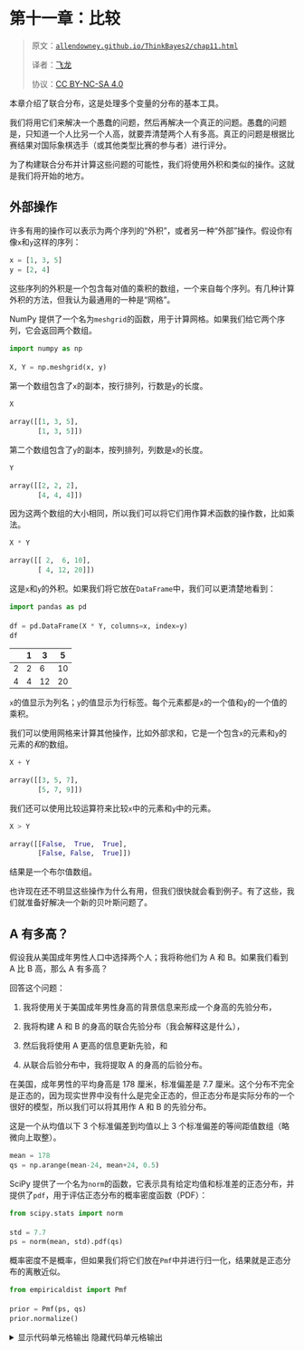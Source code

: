 # 第十一章：比较

> 原文：[`allendowney.github.io/ThinkBayes2/chap11.html`](https://allendowney.github.io/ThinkBayes2/chap11.html)
> 
> 译者：[飞龙](https://github.com/wizardforcel)
> 
> 协议：[CC BY-NC-SA 4.0](http://creativecommons.org/licenses/by-nc-sa/4.0/)


本章介绍了联合分布，这是处理多个变量的分布的基本工具。

我们将用它们来解决一个愚蠢的问题，然后再解决一个真正的问题。愚蠢的问题是，只知道一个人比另一个人高，就要弄清楚两个人有多高。真正的问题是根据比赛结果对国际象棋选手（或其他类型比赛的参与者）进行评分。

为了构建联合分布并计算这些问题的可能性，我们将使用外积和类似的操作。这就是我们将开始的地方。

## 外部操作

许多有用的操作可以表示为两个序列的“外积”，或者另一种“外部”操作。假设你有像`x`和`y`这样的序列：

```py
x = [1, 3, 5]
y = [2, 4] 
```

这些序列的外积是一个包含每对值的乘积的数组，一个来自每个序列。有几种计算外积的方法，但我认为最通用的一种是“网格”。

NumPy 提供了一个名为`meshgrid`的函数，用于计算网格。如果我们给它两个序列，它会返回两个数组。

```py
import numpy as np

X, Y = np.meshgrid(x, y) 
```

第一个数组包含了`x`的副本，按行排列，行数是`y`的长度。

```py
X 
```

```py
array([[1, 3, 5],
       [1, 3, 5]]) 
```

第二个数组包含了`y`的副本，按列排列，列数是`x`的长度。

```py
Y 
```

```py
array([[2, 2, 2],
       [4, 4, 4]]) 
```

因为这两个数组的大小相同，所以我们可以将它们用作算术函数的操作数，比如乘法。

```py
X * Y 
```

```py
array([[ 2,  6, 10],
       [ 4, 12, 20]]) 
```

这是`x`和`y`的外积。如果我们将它放在`DataFrame`中，我们可以更清楚地看到：

```py
import pandas as pd

df = pd.DataFrame(X * Y, columns=x, index=y)
df 
```

|  | 1 | 3 | 5 |
| --- | --- | --- | --- |
| 2 | 2 | 6 | 10 |
| 4 | 4 | 12 | 20 |

`x`的值显示为列名；`y`的值显示为行标签。每个元素都是`x`的一个值和`y`的一个值的乘积。

我们可以使用网格来计算其他操作，比如外部求和，它是一个包含`x`的元素和`y`的元素的*和*的数组。

```py
X + Y 
```

```py
array([[3, 5, 7],
       [5, 7, 9]]) 
```

我们还可以使用比较运算符来比较`x`中的元素和`y`中的元素。

```py
X > Y 
```

```py
array([[False,  True,  True],
       [False, False,  True]]) 
```

结果是一个布尔值数组。

也许现在还不明显这些操作为什么有用，但我们很快就会看到例子。有了这些，我们就准备好解决一个新的贝叶斯问题了。

## A 有多高？

假设我从美国成年男性人口中选择两个人；我将称他们为 A 和 B。如果我们看到 A 比 B 高，那么 A 有多高？

回答这个问题：

1.  我将使用关于美国成年男性身高的背景信息来形成一个身高的先验分布，

1.  我将构建 A 和 B 的身高的联合先验分布（我会解释这是什么），

1.  然后我将使用 A 更高的信息更新先验，和

1.  从联合后验分布中，我将提取 A 的身高的后验分布。

在美国，成年男性的平均身高是 178 厘米，标准偏差是 7.7 厘米。这个分布不完全是正态的，因为现实世界中没有什么是完全正态的，但正态分布是实际分布的一个很好的模型，所以我们可以将其用作 A 和 B 的先验分布。

这是一个从均值以下 3 个标准偏差到均值以上 3 个标准偏差的等间距值数组（略微向上取整）。

```py
mean = 178
qs = np.arange(mean-24, mean+24, 0.5) 
```

SciPy 提供了一个名为`norm`的函数，它表示具有给定均值和标准差的正态分布，并提供了`pdf`，用于评估正态分布的概率密度函数（PDF）：

```py
from scipy.stats import norm

std = 7.7
ps = norm(mean, std).pdf(qs) 
```

概率密度不是概率，但如果我们将它们放在`Pmf`中并进行归一化，结果就是正态分布的离散近似。

```py
from empiricaldist import Pmf

prior = Pmf(ps, qs)
prior.normalize() 
```

<details class="hide below-input"><summary aria-label="Toggle hidden content">显示代码单元格输出 隐藏代码单元格输出</summary>

```py
1.9963309462450582 
```</details>

就是这个样子。

<details class="hide above-input"><summary aria-label="Toggle hidden content">显示代码单元格源代码 隐藏代码单元格源代码</summary>

```py
from utils import decorate

prior.plot(style='--', color='C5')

decorate(xlabel='Height in cm',
         ylabel='PDF',
         title='Approximate distribution of height for men in U.S.') 
```</details> ![_images/ca73e5bb11900fb220f2fcf00c59faa78a261d27061d28a6802ff728177ec277.png](img/842397321283c90d3ac254aad8cf71a3.png)

这个分布代表了我们在考虑`A`比`B`高的数据之前对`A`和`B`的身高的信念。

## 联合分布

下一步是构建一个代表每对身高概率的分布，这被称为联合分布。联合分布的元素是

$$P(A_x~\mathrm{and}~B_y)$$

即`A`为$x$厘米高，`B`为$y$厘米高的概率，对于所有的$x$和$y$值。

此时我们对`A`和`B`的了解是，他们是美国的男性居民，所以他们的身高是独立的；也就是说，知道`A`的身高并不会提供关于`B`身高的额外信息。

在这种情况下，我们可以这样计算联合概率：

$$P(A_x~\mathrm{and}~B_y) = P(A_x)~P(B_y)$$

每个联合概率是从`x`的分布中的一个元素和从`y`的分布中的一个元素的乘积。

因此，如果我们有代表`A`和`B`身高分布的`Pmf`对象，我们可以通过计算每个`Pmf`中概率的外积来计算联合分布。

以下函数接受两个`Pmf`对象，并返回一个代表联合分布的`DataFrame`。

```py
def make_joint(pmf1, pmf2):
  """Compute the outer product of two Pmfs."""
    X, Y = np.meshgrid(pmf1, pmf2)
    return pd.DataFrame(X * Y, columns=pmf1.qs, index=pmf2.qs) 
```

结果中的列名是来自`pmf1`的数量；行标签是来自`pmf2`的数量。

在这个例子中，`A`和`B`的先验分布是相同的，所以我们可以这样计算联合先验分布：

```py
joint = make_joint(prior, prior)
joint.shape 
```

```py
(96, 96) 
```

结果是一个`DataFrame`，`A`的可能身高沿着列，`B`的可能身高沿着行，联合概率作为元素。

如果先验被归一化，联合先验也将被归一化。

```py
joint.to_numpy().sum() 
```

```py
1.0 
```

为了计算所有元素的和，我们在调用`sum`之前将`DataFrame`转换为 NumPy 数组。否则，`DataFrame.sum`会计算列的和并返回一个`Series`。

<details class="hide above-input"><summary aria-label="Toggle hidden content">显示代码单元格内容 隐藏代码单元格内容</summary>

```py
series = joint.sum()
series.shape 
```

```py
(96,) 
```</details>

## 可视化联合分布

以下函数使用`pcolormesh`来绘制联合分布。

```py
import matplotlib.pyplot as plt

def plot_joint(joint, cmap='Blues'):
  """Plot a joint distribution with a color mesh."""
    vmax = joint.to_numpy().max() * 1.1
    plt.pcolormesh(joint.columns, joint.index, joint, 
                   cmap=cmap,
                   vmax=vmax,
                   shading='nearest')
    plt.colorbar()

    decorate(xlabel='A height in cm',
             ylabel='B height in cm') 
```

这就是联合先验分布的样子。

<details class="hide above-input"><summary aria-label="Toggle hidden content">显示代码单元格源代码 隐藏代码单元格源代码</summary>

```py
plot_joint(joint)
decorate(title='Joint prior distribution of height for A and B') 
```</details> ![_images/f4c3236924afef3c39503dafbc9d23c4e950f98938d2b64e7e5461f4fc52d85a.png](img/50137dcd91919d400df5e3a4c6cf4909.png)

正如你所期望的，概率在均值附近最高（最暗），离均值越远就会下降。

可视化联合分布的另一种方法是等高线图。

```py
def plot_contour(joint):
  """Plot a joint distribution with a contour."""
    plt.contour(joint.columns, joint.index, joint,
                linewidths=2)
    decorate(xlabel='A height in cm',
             ylabel='B height in cm') 
```

<details class="hide above-input"><summary aria-label="Toggle hidden content">显示代码单元格源代码 隐藏代码单元格源代码</summary>

```py
plot_contour(joint)
decorate(title='Joint prior distribution of height for A and B') 
```</details> ![_images/b4d3a7f39be8b93f5a7bacd586ef2059900eafc9a11921af83552d1fc42549f2.png](img/de6e192d2a8a5c8f91d2cfeda116fb8a.png)

每条线代表相等概率的水平。

## 可能性

现在我们有了一个联合先验分布，我们可以用数据来更新它，即`A`比`B`高。

联合分布中的每个元素代表了关于`A`和`B`身高的假设。要计算每对数量的可能性，我们可以从先验中提取列名和行标签，就像这样：

```py
x = joint.columns
y = joint.index 
```

然后使用它们来计算一个网格。

```py
X, Y = np.meshgrid(x, y) 
```

`X`包含`x`中的数量的副本，这些是`A`可能的身高。`Y`包含`y`中的数量的副本，这些是`B`可能的身高。

如果我们比较`X`和`Y`，结果是一个布尔数组：

```py
A_taller = (X > Y)
A_taller.dtype 
```

```py
dtype('bool') 
```

为了计算可能性，我将使用`np.where`来创建一个数组，其中`A_taller`为`True`的地方为`1`，其他地方为`0`。

```py
a = np.where(A_taller, 1, 0) 
```

为了可视化这个似然数组，我将把它放入一个`DataFrame`中，其中`x`的值作为列名，`y`的值作为行标签。

```py
likelihood = pd.DataFrame(a, index=x, columns=y) 
```

它看起来是这样的：

<details class="hide above-input"><summary aria-label="Toggle hidden content">显示代码单元格源代码 隐藏代码单元格源代码</summary>

```py
plot_joint(likelihood, cmap='Oranges')
decorate(title='Likelihood of A>B') 
```</details> ![_images/a7ddc31653415039de483cb2cc71bb15c2a5158cfc374e50d7907a3be3aa16eb.png](img/f1a899cd5882c5643e9cee128afa8c48f.png)

数据的似然是`X > Y`的地方为 1，其他地方为 0。

## 更新

我们有一个先验，我们有一个似然，我们准备好更新了。像往常一样，未归一化的后验是先验和似然的乘积。

```py
posterior = joint * likelihood 
```

我将使用以下函数来归一化后验：

```py
def normalize(joint):
  """Normalize a joint distribution."""
    prob_data = joint.to_numpy().sum()
    joint /= prob_data
    return prob_data 
```

```py
normalize(posterior) 
```

<details class="hide below-input"><summary aria-label="Toggle hidden content">显示代码单元格输出 隐藏代码单元格输出</summary>

```py
0.49080747821526977 
```</details>

这是它的样子。

<details class="hide above-input"><summary aria-label="Toggle hidden content">显示代码单元格源代码 隐藏代码单元格源代码</summary>

```py
plot_joint(posterior)
decorate(title='Joint posterior distribution of height for A and B') 
```</details> ![_images/723b56c47afd3491992a957f204dd91d2d37db9e9eb60809483a62112d9d82d8.png](img/e58153ae31d610b7a67c24ce582a2d76.png)

所有`B`比`A`高的对都被消除了。后验的其余部分看起来与先验相同，只是已经被重新归一化。

## 边缘分布

联合后验分布表示了我们对`A`和`B`的身高的信念，考虑到先验分布和`A`更高的信息。

从这个联合分布中，我们可以计算`A`和`B`的后验分布。要了解如何做到这一点，让我们从一个更简单的问题开始。

假设我们想知道`A`身高为 180 厘米的概率。我们可以从联合分布中选择`x=180`的列。

```py
column = posterior[180]
column.head() 
```

```py
154.0    0.000010
154.5    0.000013
155.0    0.000015
155.5    0.000019
156.0    0.000022
Name: 180.0, dtype: float64 
```

这一列包含了所有`x=180`的后验概率；如果我们把它们加起来，我们就得到了`A`身高为 180 厘米的总概率。

```py
column.sum() 
```

```py
0.03017221271570807 
```

大约是 3%。

现在，要获得`A`的身高的后验分布，我们可以将所有列相加，就像这样：

```py
column_sums = posterior.sum(axis=0)
column_sums.head() 
```

```py
154.0    0.000000e+00
154.5    1.012260e-07
155.0    2.736152e-07
155.5    5.532519e-07
156.0    9.915650e-07
dtype: float64 
```

参数`axis=0`表示我们要将列相加。

结果是一个包含`A`的每个可能身高及其概率的`Series`。换句话说，这是`A`的身高分布。

我们可以这样放入`Pmf`中：

```py
marginal_A = Pmf(column_sums) 
```

当我们从联合分布中提取单个变量的分布时，结果称为**边缘分布**。这个名字来自一个常见的可视化，它在中间显示联合分布，边缘分布在边缘显示。

这是`A`的边缘分布的样子：

<details class="hide above-input"><summary aria-label="Toggle hidden content">显示代码单元格源代码 隐藏代码单元格源代码</summary>

```py
marginal_A.plot(label='Posterior for A')

decorate(xlabel='Height in cm',
         ylabel='PDF',
         title='Posterior distribution for A') 
```</details> ![_images/11645c6bdd4ed1339103397c3d1fadddf4c4a6d0a5a19bf0d76a844f7a4072da.png](img/08933f4fb6676b92895827e2c0334987.png)

类似地，我们可以通过将行相加并将结果放入`Pmf`中来获得`B`的身高的后验分布。

```py
row_sums = posterior.sum(axis=1)
marginal_B = Pmf(row_sums) 
```

这是它的样子。

```py
marginal_B.plot(label='Posterior for B', color='C1')

decorate(xlabel='Height in cm',
         ylabel='PDF',
         title='Posterior distribution for B') 
```

![_images/ef59d833b4aa535c0d626935665b387c157495060b480d5c9c3ff175d66a065e.png](img/6ecdeb135d436cc037b65a5e88d8379b.png)

让我们把这一节的代码放在一个函数中：

```py
def marginal(joint, axis):
  """Compute a marginal distribution."""
    return Pmf(joint.sum(axis=axis)) 
```

`marginal`的参数是一个联合分布和一个轴编号：

+   如果 `axis=0`，它返回第一个变量（x 轴上的变量）的边际；

+   如果 `axis=1`，它返回第二个变量（y 轴上的变量）的边缘。

因此，我们可以这样计算两个边缘：

```py
marginal_A = marginal(posterior, axis=0)
marginal_B = marginal(posterior, axis=1) 
```

这是它们的样子，以及先验。

<details class="hide above-input"><summary aria-label="Toggle hidden content">显示代码单元格源代码 隐藏代码单元格源代码</summary>

```py
prior.plot(style='--', label='Prior', color='C5')
marginal_A.plot(label='Posterior for A')
marginal_B.plot(label='Posterior for B')

decorate(xlabel='Height in cm',
         ylabel='PDF',
         title='Prior and posterior distributions for A and B') 
```</details> ![_images/c7bcc6133ef1b03fe8ddbbbeb64d1c0f2a18cd4e302df47b5c51a535dff784a4.png](img/9ce2b6bed61876bfb802d372502d39fc.png)

正如你所预期的，`A`的后验分布向右移动，`B`的后验分布向左移动。

我们可以通过计算后验均值来总结结果：

```py
prior.mean() 
```

```py
177.99516026921506 
```

```py
print(marginal_A.mean(), marginal_B.mean()) 
```

```py
182.3872812342168 173.6028600023339 
```

基于`A`比`B`高的观察，我们倾向于相信`A`比平均身高稍高，而`B`则稍矮。

注意，后验分布比先验分布略窄。我们可以通过计算它们的标准差来量化。

```py
prior.std() 
```

```py
7.624924796641578 
```

```py
print(marginal_A.std(), marginal_B.std()) 
```

```py
6.270461177645469 6.280513548175111 
```

后验分布的标准差略小，这意味着在比较后，我们对`A`和`B`的身高更加确定。

## 条件后验

现在假设我们测量`A`，发现他身高 170 厘米。这对我们有什么影响呢？

在联合分布中，每一列对应`A`可能的身高。我们可以这样选择对应于 170 厘米身高的列：

```py
column_170 = posterior[170] 
```

结果是一个代表`B`可能身高及其相对可能性的`Series`。这些可能性没有被归一化，但我们可以这样归一化它们：

```py
cond_B = Pmf(column_170)
cond_B.normalize() 
```

```py
0.004358061205454471 
```

通过默认情况下，制作`Pmf`会复制数据，因此我们可以在不影响`column_170`或`posterior`的情况下对`cond_B`进行归一化。结果是给定`A`身高为 170 厘米的`B`的条件分布。

这就是它的样子：

<details class="hide above-input"><summary aria-label="Toggle hidden content">显示代码单元格源代码 隐藏代码单元格源代码</summary>

```py
prior.plot(style='--', label='Prior', color='C5')
marginal_B.plot(label='Posterior for B', color='C1')
cond_B.plot(label='Conditional posterior for B', 
            color='C4')

decorate(xlabel='Height in cm',
         ylabel='PDF',
         title='Prior, posterior and conditional distribution for B') 
```</details> ![_images/86c7afe0d535a76684f4ffc0dcabfae8d82c40210bbbd0297a63e924ba9891b9.png](img/6be7fd8c5145c981f4bfc9e1b14d77c3.png)

条件后验分布被截断在 170 厘米，因为我们已经确定`B`比`A`矮，而`A`是 170 厘米。

## 依赖和独立

当我们构建联合先验分布时，我说`A`和`B`的身高是独立的，这意味着知道其中一个不会提供关于另一个的信息。换句话说，条件概率$P(A_x | B_y)$与无条件概率$P(A_x)$相同。

但在后验分布中，$A$和$B$不是独立的。如果我们知道`A`比`B`高，并且我们知道`A`有多高，那么这就给了我们关于`B`的信息。

我们刚刚计算的条件分布展示了这种依赖关系。

## 总结

在本章中，我们从“外部”操作开始，比如外积，用它来构建联合分布。

一般来说，你不能从两个边缘分布构建联合分布，但在分布独立的特殊情况下，你可以。

我们扩展了贝叶斯更新过程，并将其应用于联合分布。然后从后验联合分布中提取了边缘后验分布和条件后验分布。

作为练习，你将有机会将相同的过程应用于一个稍微困难但更有用的问题，根据比赛结果更新国际象棋选手的等级。

## 练习

**练习：**根据前面例子的结果，计算给定`B`身高为 180 厘米时`A`的后验条件分布。

提示：使用`loc`从`DataFrame`中选择一行。

<details class="hide above-input"><summary aria-label="Toggle hidden content">显示代码单元格内容 隐藏代码单元格内容</summary>

```py
# Solution

# Select a row from the posterior and normalize it

row_180 = posterior.loc[180]
cond_A = Pmf(row_180)
cond_A.normalize() 
```

```py
0.019669089649708035 
```</details> <details class="hide above-input"><summary aria-label="Toggle hidden content">显示代码单元格内容 隐藏代码单元格内容</summary>

```py
# Solution

# Here's what it looks like

cond_A.plot(label='Posterior for A given B=180', color='C4')
decorate(xlabel='Height in cm',
         ylabel='PDF',
         title='Conditional distribution for A') 
```

![_images/a055ca5045f355b7243323c26f627d5789ef38a780aeb10f2257adf1fbc67ffa.png](img/4523d653e69d7a8875570cb68998c64e.png)</details>

**练习：**假设我们已经确定`A`比`B`高，但我们不知道`B`有多高。现在我们选择一个随机女性`C`，发现她比`A`矮至少 15 厘米。计算`A`和`C`的身高的后验分布。

美国女性的平均身高为 163 厘米；标准差为 7.3 厘米。

<details class="hide above-input"><summary aria-label="Toggle hidden content">显示代码单元格内容隐藏代码单元格内容</summary>

```py
# Solution

# Here's a prior distribution for the height of
# a randomly chosen woman

mean = 163
qs = np.arange(mean-24, mean+24, 0.5)

std = 7.3
ps = norm(mean, std).pdf(qs)

prior_C = Pmf(ps, qs)
prior_C.normalize() 
```

```py
1.997970387889823 
```</details> <details class="hide above-input"><summary aria-label="Toggle hidden content">显示代码单元格内容隐藏代码单元格内容</summary>

```py
# Solution

# Here's the joint prior for A and C

joint_AC = make_joint(marginal_A, prior_C)
joint_AC.shape 
```

```py
(96, 96) 
```</details> <details class="hide above-input"><summary aria-label="Toggle hidden content">显示代码单元格内容隐藏代码单元格内容</summary>

```py
# Solution

# To compute the likelihood of the data, we'll
# use a meshgrid

x = joint_AC.columns
y = joint_AC.index
X, Y = np.meshgrid(x, y)
a = np.where(X-Y>=15, 1, 0)
likelihood_AC = pd.DataFrame(a, index=y, columns=x) 
```</details> <details class="hide above-input"><summary aria-label="Toggle hidden content">显示代码单元格内容隐藏代码单元格内容</summary>

```py
# Solution

# Here's what the likelihood looks like

plot_joint(likelihood_AC, cmap='Oranges')
decorate(ylabel='C height in cm',
         title='Likelihood of A-C>=15') 
```

![_images/b4ce9f2bd62a61e3311858008a797a4a2efc2cc8ea61be3110d7325ab9da910a.png](img/d46bdea7dd841a7a636527b54e8fd124.png)</details><details class="hide above-input"><summary aria-label="Toggle hidden content">显示代码单元格内容隐藏代码单元格内容</summary>

```py
# Solution

# Here's the update

posterior_AC = joint_AC * likelihood_AC
normalize(posterior_AC) 
```

```py
0.6839061829242195 
```</details> <details class="hide above-input"><summary aria-label="Toggle hidden content">显示代码单元格内容隐藏代码单元格内容</summary>

```py
# Solution

# And the joint posterior

plot_joint(posterior_AC)
decorate(ylabel='C height in cm',
         title='Joint posterior distribution of height for A and C') 
```

![_images/290c2532c346858d5fc6608b0600e846e626a337ce17a947207b2272b1fc8c31.png](img/d1f82ed4fd480d24a85262be0004309e.png)</details><details class="hide above-input"><summary aria-label="Toggle hidden content">显示代码单元格内容隐藏代码单元格内容</summary>

```py
# Solution

# Here are the marginal posterior distributions

marginal_AC = marginal(posterior_AC, axis=0)
marginal_C = marginal(posterior_AC, axis=1) 
```</details> <details class="hide above-input"><summary aria-label="Toggle hidden content">显示代码单元格内容隐藏代码单元格内容</summary>

```py
# Solution

# And here's what they look like

prior_C.plot(style='--', label='Prior for C', color='C5')
marginal_C.plot(label='Posterior for C', color='C2')
marginal_AC.plot(label='Posterior for A', color='C0')

decorate(xlabel='Height in cm',
         ylabel='PDF',
         title='Prior and posterior distributions for A and C') 
```

![_images/430a2c38b379b815ec316af7c3f25e645b7614fce48de46ed7e4932f3f0e470d.png](img/42e2c27461adc54b23f5693da2875560.png)</details>

练习：[Elo 评级系统](https://en.wikipedia.org/wiki/Elo_rating_system)是一种量化国际象棋等游戏玩家技能水平的方法。

它基于玩家评级和游戏结果之间关系的模型。具体来说，如果$R_A$是玩家`A`的评级，$R_B$是玩家`B`的评级，那么`A`击败`B`的概率由[逻辑函数](https://en.wikipedia.org/wiki/Logistic_function)给出：

$$P(\mathrm{A~beats~B}) = \frac{1}{1 + 10^{(R_B-R_A)/400}}$$

参数 10 和 400 是确定评级范围的任意选择。在国际象棋中，范围是从 100 到 2800。

注意，获胜的概率仅取决于排名的差异。例如，如果$R_A$超过$R_B$100 分，`A`获胜的概率是

```py
1 / (1 + 10**(-100/400)) 
```

```py
0.6400649998028851 
```

假设`A`当前评级为 1600，但我们不确定其准确性。我们可以用均值为 1600，标准差为 100 的正态分布描述他们的真实评级，以表明我们的不确定性。

假设`B`当前评级为 1800，不确定性水平相同。

然后`A`和`B`进行比赛，`A`获胜。我们应该如何更新他们的评级？

回答这个问题：

1.  为`A`和`B`构建先验分布。

1.  使用它们构建联合分布，假设先验分布是独立的。

1.  使用上面的逻辑函数计算每个联合假设下结果的似然。

1.  使用联合先验和似然来计算联合后验。

1.  提取并绘制`A`和`B`的边际后验。

1.  计算`A`和`B`的后验均值。根据这个结果，他们的评级应该改变多少？

<details class="hide above-input"><summary aria-label="Toggle hidden content">显示代码单元格内容隐藏代码单元格内容</summary>

```py
# Solution

# Here are the priors for A and B

qs = np.arange(1300, 1900, 10)
ps = norm(1600, 100).pdf(qs)
prior_A_elo = Pmf(ps, qs)
prior_A_elo.normalize()

qs = np.arange(1500, 2100, 10)
ps = norm(1800, 100).pdf(qs)
prior_B_elo = Pmf(ps, qs)
prior_B_elo.normalize() 
```

```py
0.09972780668486173 
```</details> <details class="hide above-input"><summary aria-label="Toggle hidden content">显示代码单元格内容隐藏代码单元格内容</summary>

```py
# Solution

# Here's what the priors look like

prior_A_elo.plot(style='--', label='Prior for A')
prior_B_elo.plot(style='--', label='Prior for B')

decorate(xlabel='Elo rating',
         ylabel='PDF',
         title='Prior distributions for A and B') 
```

![_images/2b25e6e47c47b1066411fcbdc6fef1aa0ff264a2e1beedadbe5815e4455136f4.png](img/280d8fb1883c98dafa0ec36738513e7f.png)</details><details class="hide above-input"><summary aria-label="Toggle hidden content">显示代码单元格内容隐藏代码单元格内容</summary>

```py
# Solution

# Here is the joint prior distribution

joint_elo = make_joint(prior_A_elo, prior_B_elo)
joint_elo.shape 
```

```py
(60, 60) 
```</details> <details class="hide above-input"><summary aria-label="切换隐藏内容">显示代码单元格内容 隐藏代码单元格内容</summary>

```py
# Solution

# And here's what it looks like

plot_joint(joint_elo)
decorate(xlabel='A rating',
         ylabel='B rating') 
```

![_images/4de07e3466ba51067efc441c398a4adb3fbfb8765ba4be39d1efc16ef9d5b978.png](img/13dff45773fc776667e3b89755d738e6.png)</details><details class="hide above-input"><summary aria-label="切换隐藏内容">显示代码单元格内容 隐藏代码单元格内容</summary>

```py
# Solution

# Here's a meshgrid we can use to compute differences in rank

x = joint_elo.columns
y = joint_elo.index
X, Y = np.meshgrid(x, y)
diff = X - Y 
```</details> <details class="hide above-input"><summary aria-label="切换隐藏内容">显示代码单元格内容 隐藏代码单元格内容</summary>

```py
# Solution

# And here are the likelihoods

a = 1 / (1 + 10**(-diff/400))
likelihood_elo = pd.DataFrame(a, columns=x, index=y)

plot_joint(likelihood_elo, cmap='Oranges')   
decorate(xlabel='A rating',
         ylabel='B rating') 
```

![_images/e573c4ecda87b84b46b2defc2095974c362e25698723e9b1c4da8b119b4c5d0e.png](img/39ffb67774814afd090e41f44a028016.png)</details><details class="hide above-input"><summary aria-label="切换隐藏内容">显示代码单元格内容 隐藏代码单元格内容</summary>

```py
# Solution

# Here's the update

posterior_elo = joint_elo * likelihood_elo
normalize(posterior_elo) 
```

```py
0.2660426288107942 
```</details> <details class="hide above-input"><summary aria-label="切换隐藏内容">显示代码单元格内容 隐藏代码单元格内容</summary>

```py
# Solution

# Here's what the joint posterior looks like

plot_joint(posterior_elo)   
decorate(xlabel='A rating',
         ylabel='B rating') 
```

![_images/1addaf3d554c55605c5d2e75c3a5320a4b3a651b523f638cbd3350cca102486a.png](img/9b617d0fd9e53ed922c41f2de3006160.png)</details><details class="hide above-input"><summary aria-label="切换隐藏内容">显示代码单元格内容 隐藏代码单元格内容</summary>

```py
# Solution

# Here are the marginal posterior distributions

marginal_A_elo = marginal(posterior_elo, axis=0)
marginal_B_elo = marginal(posterior_elo, axis=1) 
```</details> <details class="hide above-input"><summary aria-label="切换隐藏内容">显示代码单元格内容 隐藏代码单元格内容</summary>

```py
# Solution

# Here's what they look like

marginal_A_elo.plot(label='Posterior for A')
marginal_B_elo.plot(label='Posterior for B')

decorate(xlabel='Elo rating',
         ylabel='PDF',
         title='Posterior distributions for A and B') 
```

![_images/755763efb7d6c6063c18dd110c8b7d419592cfa700efaff6daa916d4c6d1cdc6.png](img/5c5653b529bbfc856a97da20c6edc1e2.png)</details><details class="hide above-input"><summary aria-label="切换隐藏内容">显示代码单元格内容 隐藏代码单元格内容</summary>

```py
# Solution

# Posterior means

marginal_A_elo.mean(), marginal_B_elo.mean() 
```

```py
(1636.648345528236, 1763.0203078793095) 
```</details> <details class="hide above-input"><summary aria-label="切换隐藏内容">显示代码单元格内容 隐藏代码单元格内容</summary>

```py
# Solution

# Posterior standard deviation

marginal_A_elo.std(), marginal_B_elo.std() 
```

```py
(95.34063582447712, 95.61569535990881) 
```</details>

